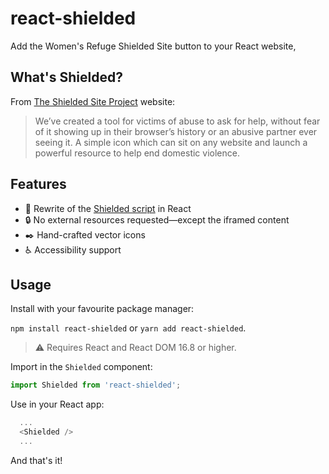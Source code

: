 # react-shielded

Add the Women's Refuge Shielded Site button to your React website,

## What's Shielded?

From [The Shielded Site Project](https://shielded.co.nz) website:

> We’ve created a tool for victims of abuse to ask for help, without fear of it showing up in their browser’s history or an abusive partner ever seeing it. A simple icon which can sit on any website and launch a powerful resource to help end domestic violence.

## Features

- :100: Rewrite of the [Shielded script](https://staticcdn.co.nz/embed/embed.js) in React
- :lock: No external resources requested—except the iframed content
- :black_nib: Hand-crafted vector icons
- :wheelchair: Accessibility support

## Usage

Install with your favourite package manager:

`npm install react-shielded` or `yarn add react-shielded`.

> :warning: Requires React and React DOM 16.8 or higher.

Import in the `Shielded` component:

```js
import Shielded from 'react-shielded';
```

Use in your React app:

```js
  ...
  <Shielded />
  ...
```

And that's it!
